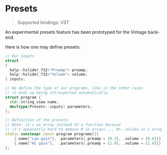 # Presets

> Supported bindings: VST

An experimental presets feature has been prototyped for the Vintage back-end.

Here is how one may define presets:

```cpp
// Our inputs
struct
{
  halp::hslider_f32<"Preamp"> preamp;
  halp::hslider_f32<"Volume"> volume;
} inputs;

// We define the type of our programs, like in the other cases
// it ends up being introspected automatically.
struct program {
  std::string_view name;
  decltype(Presets::inputs) parameters;
};

// Definition of the presets:
// Note: it's an array instead of a function because
// it's apparently hard to deduce N in array<..., N>, unlike in C arrays.
static constexpr const program programs[]{
    {.name{"Low gain"}, .parameters{.preamp = {0.3}, .volume = {0.6}}},
    {.name{"Hi gain"},  .parameters{.preamp = {1.0}, .volume = {1.0}}},
};
```